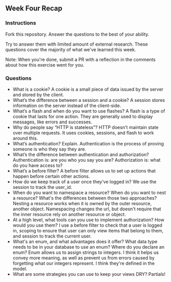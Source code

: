 ## Week Four Recap

### Instructions
Fork this repository. Answer the questions to the best of your ability.

Try to answer them with limited amount of external research. These questions cover the majority of what we've learned this week.

Note: When you're done, submit a PR with a reflection in the comments about how this exercise went for you.

### Questions

* What is a cookie?
A cookie is a small piece of data issued by the server and stored by the client.
* What’s the difference between a session and a cookie?
A session stores information on the server instead of the client-side.
* What’s a flash and when do you want to use flashes?
A flash is a type of cookie that lasts for one action. They are generally used to display messages, like errors and successes.
* Why do people say “HTTP is stateless”?
HTTP doesn't maintain state over multiple requests. It uses cookies, sessions, and flash to work around this.
* What’s authentication? Explain.
Authentication is the process of proving someone is who they say they are.
* What’s the difference between authentication and authorization?
Authentication is: are you who you say you are? Authorization is: what do you have access to?
* What’s a before filter?
A before filter allows us to set up actions that happen before certain other actions.
* How do we keep track of a user once they’ve logged in?
We use the session to track the user_id.
* When do you want to namespace a resource? When do you want to nest a resource? What's the differences between those two approaches?
Nesting a resource works when it is owned by the outer resource, another object. Namespacing changes the url, but doesn't require that the inner resource rely on another resource or object.
* At a high level, what tools can you use to implement authorization? How would you use them?
I use a before filter to check that a user is logged in, scoping to ensure that user can only view items that belong to them, and session to track the current user.
* What's an enum, and what advantages does it offer? What data type needs to be in your database to use an enum? Where do you declare an enum? 
Enum allows us to assign strings to integers. I think it helps us convey more meaning, as well as prevent us from errors caused by forgetting what our integers represent. I think they're defined in the model.
* What are some strategies you can use to keep your views DRY?
Partials!
